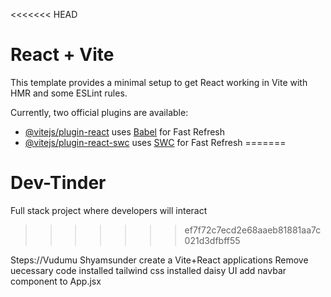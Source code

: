 <<<<<<< HEAD
# React + Vite

This template provides a minimal setup to get React working in Vite with HMR and some ESLint rules.

Currently, two official plugins are available:

- [@vitejs/plugin-react](https://github.com/vitejs/vite-plugin-react/blob/main/packages/plugin-react/README.md) uses [Babel](https://babeljs.io/) for Fast Refresh
- [@vitejs/plugin-react-swc](https://github.com/vitejs/vite-plugin-react-swc) uses [SWC](https://swc.rs/) for Fast Refresh
=======
# Dev-Tinder
Full stack project where developers will interact
>>>>>>> ef7f72c7ecd2e68aaeb81881aa7c021d3dfbff55

Steps://Vudumu Shyamsunder
create a Vite+React applications
Remove uecessary code
installed tailwind css
installed daisy UI
add navbar component to App.jsx

